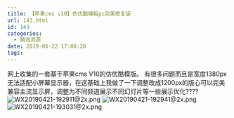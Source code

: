 ```yaml
---
title: 【苹果cms v10】仿优酷模板pc完美修复版
url: 143.html
id: 143
categories:
  - 精选资源
date: 2019-06-22 17:08:20
tags:
---
```


网上收集的一套基于苹果cms V10的仿优酷模版。 有很多问题而且是宽度1380px无法适配小屏幕显示器，在这基础上我做了一下调整改成1200px的版心可以完美兼容主流显示屏，调整为不同频道展示不同幻灯片等一些展示优化???? ![WX20190421-192911@2x.png](http://cdn.v5ant.com/ueditor/images/1119939016473579520.png) ![WX20190421-192941@2x.png](http://cdn.v5ant.com/ueditor/images/1119939182383468544.png) ![WX20190421-193031@2x.png](http://cdn.v5ant.com/ueditor/images/1119938763636740096.png)